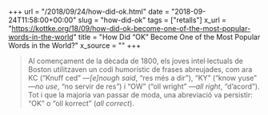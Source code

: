 +++
url = "/2018/09/24/how-did-ok.html"
date = "2018-09-24T11:58:00+00:00"
slug = "how-did-ok"
tags = ["retalls"]
x_url = "https://kottke.org/18/09/how-did-ok-become-one-of-the-most-popular-words-in-the-world"
title = "How Did “OK” Become One of the Most Popular Words in the World?"
x_source = ""
+++


> Al començament de la dècada de 1800, els joves intel·lectuals de Boston utilitzaven un codi humorístic de frases abreujades, com ara KC (“Knuff ced” —*\[e]nough said*, “res més a dir”), “KY” (“know yuse” —*no use*, “no servir de res”) i “OW” (“oll wright” —*all right*, “d’acord”). Tot i que la majoria van passar de moda, una abreviació va persistir: “OK” o “oll korrect” (*all correct*).
